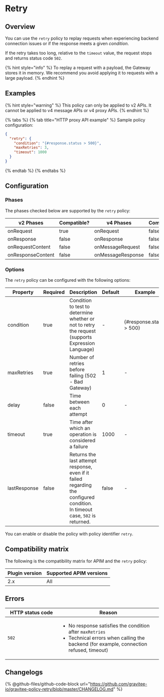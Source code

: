 # Retry

## Overview

You can use the `retry` policy to replay requests when experiencing backend connection issues or if the response meets a given _condition_.

If the retry takes too long, relative to the `timeout` value, the request stops and returns status code `502`.

{% hint style="info" %}
To replay a request with a payload, the Gateway stores it in memory. We recommend you avoid applying it to requests with a large payload.
{% endhint %}

## Examples

{% hint style="warning" %}
This policy can only be applied to v2 APIs. It cannot be applied to v4 message APIs or v4 proxy APIs.
{% endhint %}

{% tabs %}
{% tab title="HTTP proxy API example" %}
Sample policy configuration:

```json
{
  "retry": {
    "condition": "{#response.status > 500}",
    "maxRetries": 3,
    "timeout": 1000
  }
}
```
{% endtab %}
{% endtabs %}

## Configuration

### Phases

The phases checked below are supported by the `retry` policy:

<table data-full-width="false"><thead><tr><th width="209">v2 Phases</th><th width="139" data-type="checkbox">Compatible?</th><th width="202.41136671177264">v4 Phases</th><th data-type="checkbox">Compatible?</th></tr></thead><tbody><tr><td>onRequest</td><td>true</td><td>onRequest</td><td>false</td></tr><tr><td>onResponse</td><td>false</td><td>onResponse</td><td>false</td></tr><tr><td>onRequestContent</td><td>false</td><td>onMessageRequest</td><td>false</td></tr><tr><td>onResponseContent</td><td>false</td><td>onMessageResponse</td><td>false</td></tr></tbody></table>

### Options

The `retry` policy can be configured with the following options:

<table><thead><tr><th width="163">Property</th><th data-type="checkbox">Required</th><th width="296">Description</th><th>Default</th><th>Example</th></tr></thead><tbody><tr><td>condition</td><td>true</td><td>Condition to test to determine whether or not to retry the request (supports Expression Language)</td><td>-</td><td>{#response.status > 500}</td></tr><tr><td>maxRetries</td><td>true</td><td>Number of retries before failing (502 - Bad Gateway)</td><td>1</td><td>-</td></tr><tr><td>delay</td><td>false</td><td>Time between each attempt</td><td>0</td><td>-</td></tr><tr><td>timeout</td><td>true</td><td>Time after which an operation is considered a failure</td><td>1000</td><td>-</td></tr><tr><td>lastResponse</td><td>false</td><td>Returns the last attempt response, even if it failed regarding the configured condition. In timeout case, <code>502</code> is returned.</td><td>false</td><td>-</td></tr></tbody></table>

You can enable or disable the policy with policy identifier `retry`.

## Compatibility matrix

The following is the compatibility matrix for APIM and the `retry` policy:

| Plugin version | Supported APIM versions |
| -------------- | ----------------------- |
| 2.x            | All                     |

## Errors

<table data-full-width="false"><thead><tr><th width="194.5">HTTP status code</th><th width="387">Reason</th></tr></thead><tbody><tr><td><code>502</code></td><td><ul><li>No response satisfies the condition after <code>maxRetries</code></li><li>Technical errors when calling the backend (for example, connection refused, timeout)</li></ul></td></tr></tbody></table>

## Changelogs

{% @github-files/github-code-block url="https://github.com/gravitee-io/gravitee-policy-retry/blob/master/CHANGELOG.md" %}
